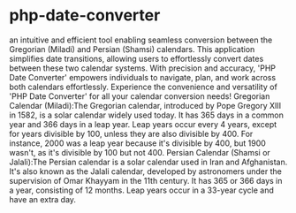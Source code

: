 # php-date-converter
an intuitive and efficient tool enabling seamless conversion between the Gregorian (Miladi) and Persian (Shamsi) calendars. This application simplifies date transitions, allowing users to effortlessly convert dates between these two calendar systems. With precision and accuracy, 'PHP Date Converter' empowers individuals to navigate, plan, and work across both calendars effortlessly. Experience the convenience and versatility of 'PHP Date Converter' for all your calendar conversion needs!
Gregorian Calendar (Miladi):The Gregorian calendar, introduced by Pope Gregory XIII in 1582, is a solar calendar widely used today. It has 365 days in a common year and 366 days in a leap year. Leap years occur every 4 years, except for years divisible by 100, unless they are also divisible by 400. For instance, 2000 was a leap year because it's divisible by 400, but 1900 wasn't, as it's divisible by 100 but not 400.
Persian Calendar (Shamsi or Jalali):The Persian calendar is a solar calendar used in Iran and Afghanistan. It's also known as the Jalali calendar, developed by astronomers under the supervision of Omar Khayyam in the 11th century. It has 365 or 366 days in a year, consisting of 12 months. Leap years occur in a 33-year cycle and have an extra day.
